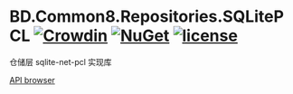 # BD.Common8.Repositories.SQLitePCL [![Crowdin](https://badges.crowdin.net/bdcommon8/localized.svg)](https://crowdin.com/project/bdcommon8) [![NuGet](https://img.shields.io/nuget/v/BD.Common8.Repositories.SQLitePCL.svg)](https://www.nuget.org/packages/BD.Common8.Repositories.SQLitePCL) [![license](https://img.shields.io/badge/license-MIT%20License-yellow.svg)](https://github.com/BeyondDimension/Common/blob/dev8/LICENSE)
仓储层 sqlite-net-pcl 实现库

[API browser](https://beyonddimension.github.io/Common/api/index.html)